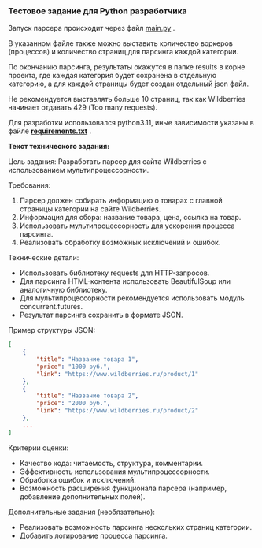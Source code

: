 ### **Тестовое задание для Python разработчика**

Запуск парсера происходит через файл [main.py](https://github.com/VladimirBek/wb_test_task/blob/master/main.py) .

В указанном файле также можно выставить количество воркеров (процессов) и количество страниц для парсинга каждой категории.

По окончанию парсинга, результаты окажутся в папке results в корне проекта, где каждая категория будет сохранена в отдельную категорию, а для каждой стрaницы будет создан отдельный json файл.

Не рекомендуется выставлять больше 10 страниц, так как Wildberries начинает отдавать 429 (Too many requests).
 
Для разработки использовался python3.11, иные зависимости указаны в файле [**requirements.txt**](https://github.com/VladimirBek/wb_test_task/blob/master/requirements.txt) .

**Текст технического задания:**

Цель задания:
Разработать парсер для сайта Wildberries с использованием мультипроцессорности.

Требования:

1) Парсер должен собирать информацию о товарах с главной страницы категории на сайте Wildberries.
2) Информация для сбора: название товара, цена, ссылка на товар.
3) Использовать мультипроцессорность для ускорения процесса парсинга.
4) Реализовать обработку возможных исключений и ошибок.

Технические детали:

- Использовать библиотеку requests для HTTP-запросов.
- Для парсинга HTML-контента использовать BeautifulSoup или аналогичную библиотеку.
- Для мультипроцессорности рекомендуется использовать модуль concurrent.futures.
- Результат парсинга сохранить в формате JSON.


Пример структуры JSON:
``` json
[
    {
        "title": "Название товара 1",
        "price": "1000 руб.",
        "link": "https://www.wildberries.ru/product/1"
    },
    {
        "title": "Название товара 2",
        "price": "2000 руб.",
        "link": "https://www.wildberries.ru/product/2"
    },
    ...
]
```

Критерии оценки:

- Качество кода: читаемость, структура, комментарии.
- Эффективность использования мультипроцессорности.
- Обработка ошибок и исключений.
- Возможность расширения функционала парсера (например, добавление дополнительных полей).

Дополнительные задания (необязательно):

- Реализовать возможность парсинга нескольких страниц категории.
- Добавить логирование процесса парсинга.

